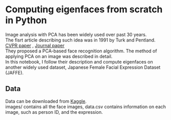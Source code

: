 # Computing eigenfaces from scratch in Python
Image analysis with PCA has been widely used over past 30 years.  
The fisrt article describing such idea was in 1991 by Turk and Pentland. [CVPR paper](https://sites.cs.ucsb.edu/~mturk/Papers/mturk-CVPR91.pdf)
, [Journal paper](https://www.face-rec.org/algorithms/PCA/jcn.pdf)  
They proposed a PCA-based face recognition algorithm. The method of applying PCA on an image was described in detail.  
In this notebook, I follow their description and compute eigenfaces on another widely used dataset, Japanese Female Facial Expression Dataset (JAFFE).  
## Data
Data can be downloaded from [Kaggle](https://www.kaggle.com/andrewmvd/japanese-female-facial-expression-dataset-jaffe).  
images/ contains all the face images, data.csv contains information on each image, such as person ID, and the expression. 
